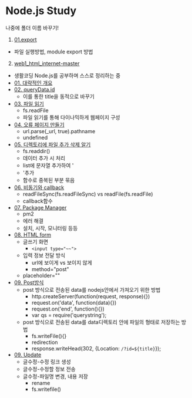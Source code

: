 # Node.js Study

나중에 폴더 이름 바꾸기!

1) <a href="./01.export">01.export</a>
  - 파일 실행방법, module export 방법

2) <a href="./web1_html_internet-master">web1_html_internet-master</a>
  - 생활코딩 Node.js를 공부하며 스스로 정리하는 중
  - <a href="./web1_html_internet-master/01">01. 대략적인 개요</a>
  - <a href="./web1_html_internet-master/02">02. queryData.id</a>
    - 이를 통한 title을 동적으로 바꾸기
  - <a href="./web1_html_internet-master/03">03. 파일 읽기</a>
    - fs.readFile
    - 파일 읽기를 통해 다이나믹하게 웹페이지 구성
  - <a href="./web1_html_internet-master/04">04. 오류 페이지 만들기</a>
    - url.parse(_url, true).pathname
    - undefined
  - <a href="./web1_html_internet-master/05">05. 디렉토리에 파일 추가 삭제 알기</a>
    - fs.readdir()
    - 데이터 추가 시 처리
    - list에 문자열 추가하여 '<li>'추가
    - 함수로 중복된 부분 묶음
  - <a href="./web1_html_internet-master/06">06. 비동기와 callback</a>
    - readFileSync(fs.readFileSync) vs readFile(fs.readFile)
    - callback함수
  - <a href="./web1_html_internet-master/07">07. Package Manager</a>
    - pm2
    - 에러 해결
    - 설치, 시작, 모니터링 등등
  - <a href="./web1_html_internet-master/08">08. HTML form</a>
    - 글쓰기 화면
      - `<input type="~~">`
    - 입력 정보 전달 방식
      - url에 보이게 vs 보이지 않게
      - method="post"
    - placeholder=""
  - <a href="./web1_html_internet-master/09">09. Post방식</a>
    - post 방식으로 전송된 data를 nodejs안에서 가져오기 위한 방법
      - http.createServer(function(request, response){})
      - request.on('data', function(data){})
      - request.on('end', function(){})
      - var qs = require('querystring');
    - post 방식으로 전송된 data를 data디렉토리 안에 파일의 형태로 저장하는 방법
      - fs.writeFile(){}
      - redirection
      - response.writeHead(302, {Location: `/?id=${title}`});
  - <a href="./web1_html_internet-master/10">09. Update</a>
    - 글수정-수정 링크 생성
    - 글수정-수정할 정보 전송
    - 글수정-파일명 변경, 내용 저장
      - rename
      - fs.writefile()





